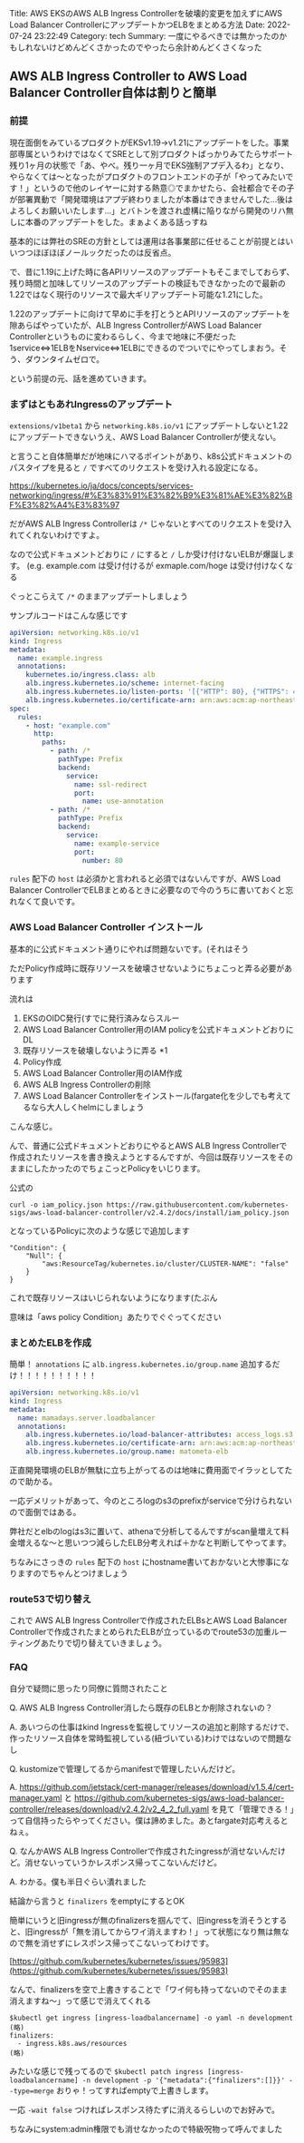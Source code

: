 Title: AWS EKSのAWS ALB Ingress Controllerを破壊的変更を加えずにAWS Load Balancer ControllerにアップデートかつELBをまとめる方法
Date: 2022-07-24 23:22:49
Category: tech
Summary: 一度にやるべきでは無かったのかもしれないけどめんどくさかったのでやったら余計めんどくさくなった

## AWS ALB Ingress Controller to AWS Load Balancer Controller自体は割りと簡単


### 前提
現在面倒をみているプロダクトがEKSv1.19→v1.21にアップデートをした。事業部専属というわけではなくてSREとして別プロダクトばっかりみてたらサポート残り1ヶ月の状態で「あ、やべ。残り一ヶ月でEKS強制アプデ入るわ」となり、やらなくては～となったがプロダクトのフロントエンドの子が「やってみたいです！」というので他のレイヤーに対する熱意◎でまかせたら、会社都合でその子が部署異動で「開発環境はアプデ終わりましたが本番はできませんでした…後はよろしくお願いいたします…」とバトンを渡され虚構に陥りながら開発のリハ無しに本番のアップデートをした。まぁよくある話っすね

基本的には弊社のSREの方針としては運用は各事業部に任せることが前提とはいいつつほぼほぼノールックだったのは反省点。

で、昔に1.19に上げた時に各APIリソースのアップデートもそこまでしておらず、残り時間と加味してリソースのアップデートの検証もできなかったので最新の1.22ではなく現行のリソースで最大ギリアップデート可能な1.21にした。

1.22のアップデートに向けて早めに手を打とうとAPIリソースのアップデートを隙あらばやっていたが、ALB Ingress ControllerがAWS Load Balancer Controllerというものに変わるらしく、今まで地味に不便だった1service⇔1ELBをNservice⇔1ELBにできるのでついでにやってしまおう。そう、ダウンタイムゼロで。

という前提の元、話を進めていきます。

### まずはともあれIngressのアップデート

`extensions/v1beta1` から `networking.k8s.io/v1` にアップデートしないと1.22にアップデートできないうえ、AWS Load Balancer Controllerが使えない。

と言うこと自体簡単だが地味にハマるポイントがあり、k8s公式ドキュメントのパスタイプを見ると `/` ですべてのリクエストを受け入れる設定になる。

https://kubernetes.io/ja/docs/concepts/services-networking/ingress/#%E3%83%91%E3%82%B9%E3%81%AE%E3%82%BF%E3%82%A4%E3%83%97


だがAWS ALB Ingress Controllerは `/*` じゃないとすべてのリクエストを受け入れてくれないわけですよ。

なので公式ドキュメントどおりに `/` にすると `/` しか受け付けないELBが爆誕します。 (e.g. example.com は受け付けるが exmaple.com/hoge は受け付けなくなる

ぐっとこらえて `/*` のままアップデートしましょう

サンプルコードはこんな感じです

```yaml
apiVersion: networking.k8s.io/v1
kind: Ingress
metadata:
  name: example.ingress
  annotations:
    kubernetes.io/ingress.class: alb
    alb.ingress.kubernetes.io/scheme: internet-facing
    alb.ingress.kubernetes.io/listen-ports: '[{"HTTP": 80}, {"HTTPS": 443}]'
    alb.ingress.kubernetes.io/certificate-arn: arn:aws:acm:ap-northeast-1:123456789:certificate/hogehogehoge-fugafugafuga-piyopiyopiyopiyo-poyopoyopoyopoyo-pukapukapuka
spec:
  rules:
    - host: "example.com"
      http:
        paths:
          - path: /*
            pathType: Prefix
            backend:
              service:
                name: ssl-redirect
                port:
                  name: use-annotation
          - path: /*
            pathType: Prefix
            backend:
              service:
                name: example-service
                port:
                  number: 80

```

`rules` 配下の `host` は必須かと言われると必須ではないんですが、AWS Load Balancer ControllerでELBまとめるときに必要なので今のうちに書いておくと忘れなくて良いです。

### AWS Load Balancer Controller インストール

基本的に公式ドキュメント通りにやれば問題ないです。(それはそう

ただPolicy作成時に既存リソースを破壊させないようにちょこっと弄る必要があります

流れは

1. EKSのOIDC発行(すでに発行済みならスルー
2. AWS Load Balancer Controller用のIAM policyを公式ドキュメントどおりにDL
3. 既存リソースを破壊しないように弄る *1
4. Policy作成
5. AWS Load Balancer Controller用のIAM作成
6. AWS ALB Ingress Controllerの削除
7. AWS Load Balancer Controllerをインストール(fargate化を少しでも考えてるなら大人しくhelmにしましょう

こんな感じ。

んで、普通に公式ドキュメントどおりにやるとAWS ALB Ingress Controllerで作成されたリソースを書き換えようとするんですが、今回は既存リソースをそのままにしたかったのでちょこっとPolicyをいじります。

公式の

`curl -o iam_policy.json https://raw.githubusercontent.com/kubernetes-sigs/aws-load-balancer-controller/v2.4.2/docs/install/iam_policy.json`

となっているPolicyに次のような感じで追加します

```
"Condition": {
    "Null": {
        "aws:ResourceTag/kubernetes.io/cluster/CLUSTER-NAME": "false"
    }
}
```
これで既存リソースはいじられないようになります(たぶん

意味は「aws policy Condition」あたりでぐぐってください

### まとめたELBを作成

簡単！ `annotations` に `alb.ingress.kubernetes.io/group.name` 追加するだけ！！！！！！！！！！

```yaml
apiVersion: networking.k8s.io/v1
kind: Ingress
metadata:
  name: mamadays.server.loadbalancer
  annotations:
    alb.ingress.kubernetes.io/load-balancer-attributes: access_logs.s3.enabled=true,access_logs.s3.bucket=elb-log-s3-bucket,access_logs.s3.prefix=log-s3-prefix
    alb.ingress.kubernetes.io/certificate-arn: arn:aws:acm:ap-northeast-1:123456789:certificate/hogehogehoge-fugafugafuga-piyopiyopiyopiyo-poyopoyopoyopoyo-pukapukapuka
    alb.ingress.kubernetes.io/group.name: matometa-elb
```

正直開発環境のELBが無駄に立ち上がってるのは地味に費用面でイラッとしてたので助かる。

一応デメリットがあって、今のところlogのs3のprefixがserviceで分けられないので面倒ではある。

弊社だとelbのlogはs3に置いて、athenaで分析してるんですがscan量増えて料金増えるな～と思いつつ減らしたELB分考えれば＋かなと判断してやってます。

ちなみにさっきの `rules` 配下の `host` にhostname書いておかないと大惨事になりますのでちゃんとつけましょう

### route53で切り替え

これで AWS ALB Ingress Controllerで作成されたELBsとAWS Load Balancer Controllerで作成されたまとめられたELBが立っているのでroute53の加重ルーティングあたりで切り替えていきましょう。


### FAQ

自分で疑問に思ったり同僚に質問されたこと

Q. AWS ALB Ingress Controller消したら既存のELBとか削除されないの？

A. あいつらの仕事はkind Ingressを監視してリソースの追加と削除するだけで、作ったリソース自体を常時監視している(紐づいている)わけではないので問題なし

Q. kustomizeで管理してるからmanifestで管理したいんだけど。

A. https://github.com/jetstack/cert-manager/releases/download/v1.5.4/cert-manager.yaml と https://github.com/kubernetes-sigs/aws-load-balancer-controller/releases/download/v2.4.2/v2_4_2_full.yaml を見て「管理できる！」って自信持ったらやってください。僕は諦めました。あとfargate対応考えるとねぇ。

Q. なんかAWS ALB Ingress Controllerで作成されたingressが消せないんだけど。消せないっていうかレスポンス帰ってこないんだけど。

A. わかる。僕も半日ぐらい潰れました

結論から言うと `finalizers` をemptyにするとOK

簡単にいうと旧ingressが無のfinalizersを掴んでて、旧ingressを消そうとすると、旧ingressが「無を消してからワイ消えますわ！」って状態になり無は無なので無を消せずにレスポンス帰ってこないってわけです。

[https://github.com/kubernetes/kubernetes/issues/95983](https://github.com/kubernetes/kubernetes/issues/95983)

なんで、finalizersを空で上書きすることで「ワイ何も持ってないのでそのまま消えますね～」って感じで消えてくれる

```
$kubectl get ingress [ingress-loadbalancername] -o yaml -n development
(略)
finalizers:
  - ingress.k8s.aws/resources
(略)
```

みたいな感じで残ってるので `$kubectl patch ingress [ingress-loadbalancername] -n development -p '{"metadata":{"finalizers":[]}}' --type=merge` おりゃ！ってすればemptyで上書きします。

一応 `-wait false` つければレスポンス待たずに消えるらしいのでお好みで。

ちなみにsystem:admin権限でも消せなかったので特級呪物って呼んでました
